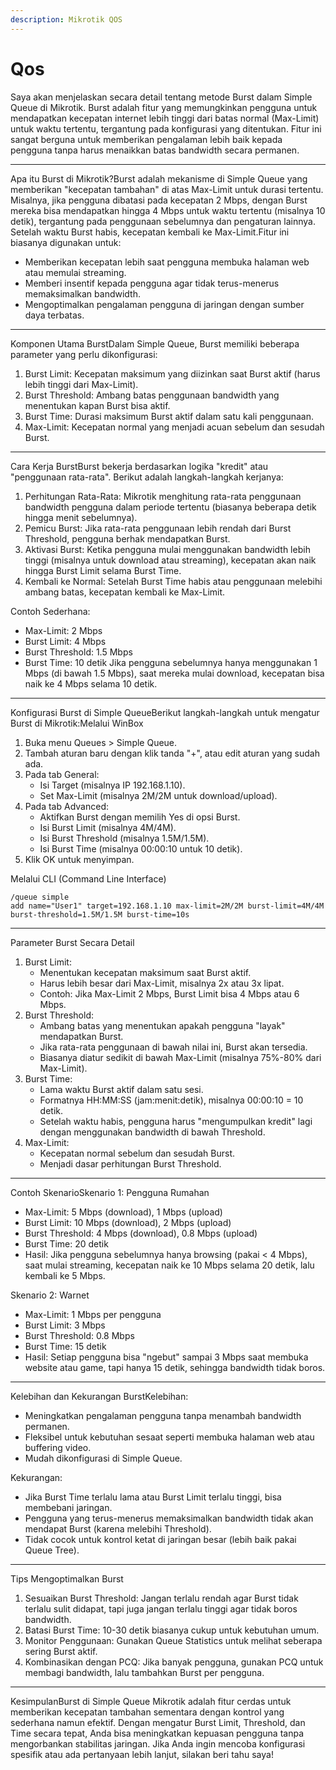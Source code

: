 ```yaml
---
description: Mikrotik QOS
---
```


# Qos

Saya akan menjelaskan secara detail tentang metode Burst dalam Simple Queue di Mikrotik. Burst adalah fitur yang memungkinkan pengguna untuk mendapatkan kecepatan internet lebih tinggi dari batas normal (Max-Limit) untuk waktu tertentu, tergantung pada konfigurasi yang ditentukan. Fitur ini sangat berguna untuk memberikan pengalaman lebih baik kepada pengguna tanpa harus menaikkan batas bandwidth secara permanen.

***

Apa itu Burst di Mikrotik?Burst adalah mekanisme di Simple Queue yang memberikan "kecepatan tambahan" di atas Max-Limit untuk durasi tertentu. Misalnya, jika pengguna dibatasi pada kecepatan 2 Mbps, dengan Burst mereka bisa mendapatkan hingga 4 Mbps untuk waktu tertentu (misalnya 10 detik), tergantung pada penggunaan sebelumnya dan pengaturan lainnya. Setelah waktu Burst habis, kecepatan kembali ke Max-Limit.Fitur ini biasanya digunakan untuk:

* Memberikan kecepatan lebih saat pengguna membuka halaman web atau memulai streaming.
* Memberi insentif kepada pengguna agar tidak terus-menerus memaksimalkan bandwidth.
* Mengoptimalkan pengalaman pengguna di jaringan dengan sumber daya terbatas.

***

Komponen Utama BurstDalam Simple Queue, Burst memiliki beberapa parameter yang perlu dikonfigurasi:

1. Burst Limit: Kecepatan maksimum yang diizinkan saat Burst aktif (harus lebih tinggi dari Max-Limit).
2. Burst Threshold: Ambang batas penggunaan bandwidth yang menentukan kapan Burst bisa aktif.
3. Burst Time: Durasi maksimum Burst aktif dalam satu kali penggunaan.
4. Max-Limit: Kecepatan normal yang menjadi acuan sebelum dan sesudah Burst.

***

Cara Kerja BurstBurst bekerja berdasarkan logika "kredit" atau "penggunaan rata-rata". Berikut adalah langkah-langkah kerjanya:

1. Perhitungan Rata-Rata: Mikrotik menghitung rata-rata penggunaan bandwidth pengguna dalam periode tertentu (biasanya beberapa detik hingga menit sebelumnya).
2. Pemicu Burst: Jika rata-rata penggunaan lebih rendah dari Burst Threshold, pengguna berhak mendapatkan Burst.
3. Aktivasi Burst: Ketika pengguna mulai menggunakan bandwidth lebih tinggi (misalnya untuk download atau streaming), kecepatan akan naik hingga Burst Limit selama Burst Time.
4. Kembali ke Normal: Setelah Burst Time habis atau penggunaan melebihi ambang batas, kecepatan kembali ke Max-Limit.

Contoh Sederhana:

* Max-Limit: 2 Mbps
* Burst Limit: 4 Mbps
* Burst Threshold: 1.5 Mbps
* Burst Time: 10 detik Jika pengguna sebelumnya hanya menggunakan 1 Mbps (di bawah 1.5 Mbps), saat mereka mulai download, kecepatan bisa naik ke 4 Mbps selama 10 detik.

***

Konfigurasi Burst di Simple QueueBerikut langkah-langkah untuk mengatur Burst di Mikrotik:Melalui WinBox

1. Buka menu Queues > Simple Queue.
2. Tambah aturan baru dengan klik tanda "+", atau edit aturan yang sudah ada.
3. Pada tab General:
   * Isi Target (misalnya IP 192.168.1.10).
   * Set Max-Limit (misalnya 2M/2M untuk download/upload).
4. Pada tab Advanced:
   * Aktifkan Burst dengan memilih Yes di opsi Burst.
   * Isi Burst Limit (misalnya 4M/4M).
   * Isi Burst Threshold (misalnya 1.5M/1.5M).
   * Isi Burst Time (misalnya 00:00:10 untuk 10 detik).
5. Klik OK untuk menyimpan.

Melalui CLI (Command Line Interface)

```
/queue simple
add name="User1" target=192.168.1.10 max-limit=2M/2M burst-limit=4M/4M burst-threshold=1.5M/1.5M burst-time=10s
```

***

Parameter Burst Secara Detail

1. Burst Limit:
   * Menentukan kecepatan maksimum saat Burst aktif.
   * Harus lebih besar dari Max-Limit, misalnya 2x atau 3x lipat.
   * Contoh: Jika Max-Limit 2 Mbps, Burst Limit bisa 4 Mbps atau 6 Mbps.
2. Burst Threshold:
   * Ambang batas yang menentukan apakah pengguna "layak" mendapatkan Burst.
   * Jika rata-rata penggunaan di bawah nilai ini, Burst akan tersedia.
   * Biasanya diatur sedikit di bawah Max-Limit (misalnya 75%-80% dari Max-Limit).
3. Burst Time:
   * Lama waktu Burst aktif dalam satu sesi.
   * Formatnya HH:MM:SS (jam:menit:detik), misalnya 00:00:10 = 10 detik.
   * Setelah waktu habis, pengguna harus "mengumpulkan kredit" lagi dengan menggunakan bandwidth di bawah Threshold.
4. Max-Limit:
   * Kecepatan normal sebelum dan sesudah Burst.
   * Menjadi dasar perhitungan Burst Threshold.

***

Contoh SkenarioSkenario 1: Pengguna Rumahan

* Max-Limit: 5 Mbps (download), 1 Mbps (upload)
* Burst Limit: 10 Mbps (download), 2 Mbps (upload)
* Burst Threshold: 4 Mbps (download), 0.8 Mbps (upload)
* Burst Time: 20 detik
* Hasil: Jika pengguna sebelumnya hanya browsing (pakai < 4 Mbps), saat mulai streaming, kecepatan naik ke 10 Mbps selama 20 detik, lalu kembali ke 5 Mbps.

Skenario 2: Warnet

* Max-Limit: 1 Mbps per pengguna
* Burst Limit: 3 Mbps
* Burst Threshold: 0.8 Mbps
* Burst Time: 15 detik
* Hasil: Setiap pengguna bisa "ngebut" sampai 3 Mbps saat membuka website atau game, tapi hanya 15 detik, sehingga bandwidth tidak boros.

***

Kelebihan dan Kekurangan BurstKelebihan:

* Meningkatkan pengalaman pengguna tanpa menambah bandwidth permanen.
* Fleksibel untuk kebutuhan sesaat seperti membuka halaman web atau buffering video.
* Mudah dikonfigurasi di Simple Queue.

Kekurangan:

* Jika Burst Time terlalu lama atau Burst Limit terlalu tinggi, bisa membebani jaringan.
* Pengguna yang terus-menerus memaksimalkan bandwidth tidak akan mendapat Burst (karena melebihi Threshold).
* Tidak cocok untuk kontrol ketat di jaringan besar (lebih baik pakai Queue Tree).

***

Tips Mengoptimalkan Burst

1. Sesuaikan Burst Threshold: Jangan terlalu rendah agar Burst tidak terlalu sulit didapat, tapi juga jangan terlalu tinggi agar tidak boros bandwidth.
2. Batasi Burst Time: 10-30 detik biasanya cukup untuk kebutuhan umum.
3. Monitor Penggunaan: Gunakan Queue Statistics untuk melihat seberapa sering Burst aktif.
4. Kombinasikan dengan PCQ: Jika banyak pengguna, gunakan PCQ untuk membagi bandwidth, lalu tambahkan Burst per pengguna.

***

KesimpulanBurst di Simple Queue Mikrotik adalah fitur cerdas untuk memberikan kecepatan tambahan sementara dengan kontrol yang sederhana namun efektif. Dengan mengatur Burst Limit, Threshold, dan Time secara tepat, Anda bisa meningkatkan kepuasan pengguna tanpa mengorbankan stabilitas jaringan. Jika Anda ingin mencoba konfigurasi spesifik atau ada pertanyaan lebih lanjut, silakan beri tahu saya!
